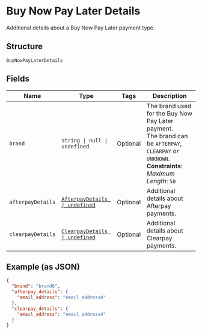 <!-- Optimized: 2025-10-06 -->
<!-- RPM: 1.6.2.1.1.6.2.1_buy-now-pay-later-details_20251006 -->
<!-- Session: E2E RPM DNA Application -->
<!-- AOM: RND (Reggie & Dro) -->
<!-- COI: TECHNOLOGY -->
<!-- RPM: HIGH -->
<!-- ACTION: BUILD -->

# Buy Now Pay Later Details

Additional details about a Buy Now Pay Later payment type.

## Structure

`BuyNowPayLaterDetails`

## Fields

| Name | Type | Tags | Description |
|  --- | --- | --- | --- |
| `brand` | `string \| null \| undefined` | Optional | The brand used for the Buy Now Pay Later payment.<br>The brand can be `AFTERPAY`, `CLEARPAY` or `UNKNOWN`.<br>**Constraints**: *Maximum Length*: `50` |
| `afterpayDetails` | [`AfterpayDetails \| undefined`](../../doc/models/afterpay-details.md) | Optional | Additional details about Afterpay payments. |
| `clearpayDetails` | [`ClearpayDetails \| undefined`](../../doc/models/clearpay-details.md) | Optional | Additional details about Clearpay payments. |

## Example (as JSON)

```json
{
  "brand": "brand6",
  "afterpay_details": {
    "email_address": "email_address4"
  },
  "clearpay_details": {
    "email_address": "email_address4"
  }
}
```
